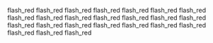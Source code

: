 flash_red
flash_red
flash_red
flash_red
flash_red
flash_red
flash_red
flash_red
flash_red
flash_red
flash_red
flash_red
flash_red
flash_red
flash_red
flash_red
flash_red
flash_red
flash_red
flash_red
flash_red
flash_red
flash_red
flash_red